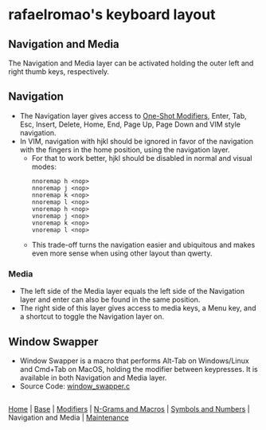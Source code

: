 # rafaelromao's keyboard layout

## Navigation and Media
The Navigation and Media layer can be activated holding the outer left and right thumb keys, respectively.

## Navigation
- The Navigation layer gives access to [One-Shot Modifiers](modifiers.md#one-shot-modifiers), Enter, Tab, Esc, Insert, Delete, Home, End, Page Up, Page Down and VIM style navigation.
- In VIM, navigation with hjkl should be ignored in favor of the navigation with the fingers in the home position, using the navigation layer.
    - For that to work better, hjkl should be disabled in normal and visual modes:
        ```vim
        nnoremap h <nop>
        nnoremap j <nop>
        nnoremap k <nop>
        nnoremap l <nop>
        vnoremap h <nop>
        vnoremap j <nop>
        vnoremap k <nop>
        vnoremap l <nop>
        ```
    - This trade-off turns the navigation easier and ubiquitous and makes even more sense when using other layout than qwerty.

### Media
- The left side of the Media layer equals the left side of the Navigation layer and enter can also be found in the same position.
- The right side of this layer gives access to media keys, a Menu key, and a shortcut to toggle the Navigation layer on.

## Window Swapper
- Window Swapper is a macro that performs Alt-Tab on Windows/Linux and Cmd+Tab on MacOS, holding the modifier between keypresses. It is available in both Navigation and Media layer.
- Source Code: [window_swapper.c](../src/qmk/users/rafaelromao/features/window_swapper.c)

##
[Home](../readme.md) | 
[Base](base.md) |
[Modifiers](modifiers.md) |
[N-Grams and Macros](macros.md) |
[Symbols and Numbers](symbols.md) |
Navigation and Media |
[Maintenance](maitenance.md)
